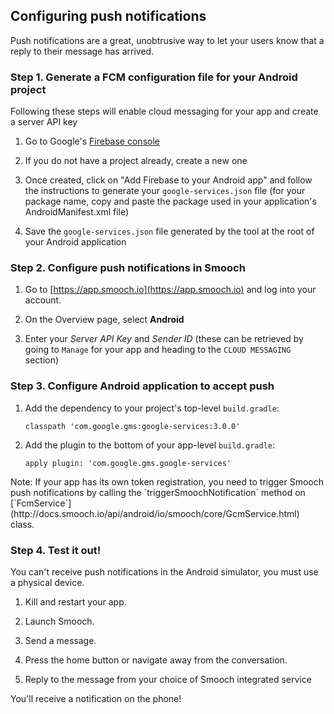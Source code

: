 ## Configuring push notifications

Push notifications are a great, unobtrusive way to let your users know that a reply to their message has arrived.

### Step 1. Generate a FCM configuration file for your Android project

<aside class="notice">
Following these steps will enable cloud messaging for your app and create a server API key
</aside>

1. Go to Google's [Firebase console](https://console.firebase.google.com)

1. If you do not have a project already, create a new one

1. Once created, click on "Add Firebase to your Android app" and follow the instructions to generate your `google-services.json` file (for your package name, copy and paste the package used in your application's AndroidManifest.xml file)

1. Save the `google-services.json` file generated by the tool at the root of your Android application

### Step 2. Configure push notifications in Smooch

1. Go to [https://app.smooch.io](https://app.smooch.io) and log into your account.

2. On the Overview page, select **Android**

3. Enter your *Server API Key* and *Sender ID* (these can be retrieved by going to `Manage` for your app and heading to the `CLOUD MESSAGING` section)

### Step 3. Configure Android application to accept push

1. Add the dependency to your project's top-level `build.gradle`:

    ```
    classpath 'com.google.gms:google-services:3.0.0'
    ```

2. Add the plugin to the bottom of your app-level `build.gradle`:

    ```
    apply plugin: 'com.google.gms.google-services'
    ```

<aside class="notice">
Note: If your app has its own token registration, you need to trigger Smooch push notifications by calling the `triggerSmoochNotification` method on [`FcmService`](http://docs.smooch.io/api/android/io/smooch/core/GcmService.html) class.</aside>

### Step 4. Test it out!

<aside class="warning">
You can't receive push notifications in the Android simulator, you must use a physical device.
</aside>

1. Kill and restart your app.

2. Launch Smooch.

3. Send a message.

4. Press the home button or navigate away from the conversation.

5. Reply to the message from your choice of Smooch integrated service

You'll receive a notification on the phone!
